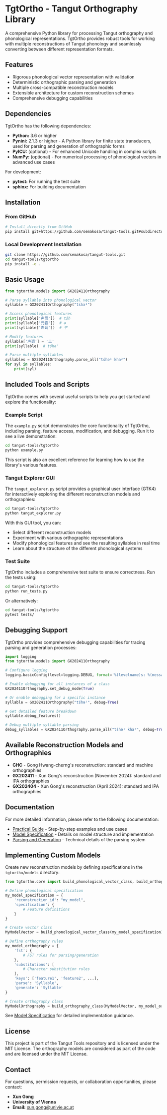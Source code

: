 # TgtOrtho - Tangut Orthography Library

A comprehensive Python library for processing Tangut orthography and phonological representations. TgtOrtho provides robust tools for working with multiple reconstructions of Tangut phonology and seamlessly converting between different representation formats.

## Features

- Rigorous phonological vector representation with validation
- Deterministic orthographic parsing and generation
- Multiple cross-compatible reconstruction models
- Extensible architecture for custom reconstruction schemes
- Comprehensive debugging capabilities

## Dependencies

TgtOrtho has the following dependencies:

- **Python:** 3.6 or higher
- **Pynini:** 2.1.3 or higher - A Python library for finite state transducers, used for parsing and generation of orthographic forms
- **PyICU:** (optional) - For enhanced Unicode handling in complex scripts
- **NumPy:** (optional) - For numerical processing of phonological vectors in advanced use cases

For development:
- **pytest:** For running the test suite
- **sphinx:** For building documentation

## Installation

### From GitHub

```bash
# Install directly from GitHub
pip install git+https://github.com/semakosa/tangut-tools.git#subdirectory=tgtortho
```

### Local Development Installation

```bash
git clone https://github.com/semakosa/tangut-tools.git
cd tangut-tools/tgtortho
pip install -e .
```

## Basic Usage

```python
from tgtortho.models import GX202411Orthography

# Parse syllable into phonological vector
syllable = GX202411Orthography("tśhə¹")

# Access phonological features
print(syllable['声母'])  # tśh
print(syllable['元音'])  # ə 
print(syllable['声调'])  # 平

# Modify features
syllable['声调'] = '上'
print(syllable)  # tśhə²

# Parse multiple syllables
syllables = GX202411Orthography.parse_all("tśhə¹ kha²")
for syl in syllables:
    print(syl)
```

## Included Tools and Scripts

TgtOrtho comes with several useful scripts to help you get started and explore the functionality:

### Example Script

The `example.py` script demonstrates the core functionality of TgtOrtho, including parsing, feature access, modification, and debugging. Run it to see a live demonstration:

```bash
cd tangut-tools/tgtortho
python example.py
```

This script is also an excellent reference for learning how to use the library's various features.

### Tangut Explorer GUI

The `tangut_explorer.py` script provides a graphical user interface (GTK4) for interactively exploring the different reconstruction models and orthographies:

```bash
cd tangut-tools/tgtortho
python tangut_explorer.py
```

With this GUI tool, you can:
- Select different reconstruction models
- Experiment with various orthographic representations
- Modify phonological features and see the resulting syllables in real time
- Learn about the structure of the different phonological systems

### Test Suite

TgtOrtho includes a comprehensive test suite to ensure correctness. Run the tests using:

```bash
cd tangut-tools/tgtortho
python run_tests.py
```

Or alternatively:

```bash
cd tangut-tools/tgtortho
pytest tests/
```

## Debugging Support

TgtOrtho provides comprehensive debugging capabilities for tracing parsing and generation processes:

```python
import logging
from tgtortho.models import GX202411Orthography

# Configure logging
logging.basicConfig(level=logging.DEBUG, format='%(levelname)s: %(message)s')

# Enable debugging for all instances of a class
GX202411Orthography.set_debug_mode(True)

# Or enable debugging for a specific instance
syllable = GX202411Orthography("tśhə¹", debug=True)

# Get detailed feature breakdown
syllable.debug_features()

# Debug multiple syllable parsing
debug_syllables = GX202411Orthography.parse_all("tśhə¹ kha²", debug=True)
```

## Available Reconstruction Models and Orthographies

- **GHC** - Gong Hwang-cherng's reconstruction: standard and machine orthographies
- **GX202411** - Xun Gong's reconstruction (November 2024): standard and IPA orthographies
- **GX202404** - Xun Gong's reconstruction (April 2024): standard and IPA orthographies

## Documentation

For more detailed information, please refer to the following documentation:

- [Practical Guide](docs/PRACTICAL_GUIDE.md) - Step-by-step examples and use cases
- [Model Specification](docs/MODEL_SPECIFICATION.md) - Details on model structure and implementation
- [Parsing and Generation](docs/PARSING_AND_GENERATION.md) - Technical details of the parsing system

## Implementing Custom Models

Create new reconstruction models by defining specifications in the `tgtortho/models` directory:

```python
from tgtortho.core import build_phonological_vector_class, build_orthography_class

# Define phonological specification
my_model_specification = {
    'reconstruction_id': "my_model",
    'specification': {
        # Feature definitions
    }
}

# Create vector class
MyModelVector = build_phonological_vector_class(my_model_specification)

# Define orthography rules
my_model_orthography = {
    'fst': {
        # FST rules for parsing/generation
    },
    'substitutions': [
        # Character substitution rules
    ],
    'keys': ['feature1', 'feature2', ...],
    'parse': 'Syllable',
    'generate': 'Syllable'
}

# Create orthography class
MyModelOrthography = build_orthography_class(MyModelVector, my_model_orthography)
```

See [Model Specification](docs/MODEL_SPECIFICATION.md) for detailed implementation guidance.

## License

This project is part of the Tangut Tools repository and is licensed under the MIT License. The orthography models are considered as part of the code and are licensed under the MIT License.

## Contact

For questions, permission requests, or collaboration opportunities, please contact:

- **Xun Gong**
- **University of Vienna**
- **Email:** xun.gong@univie.ac.at 